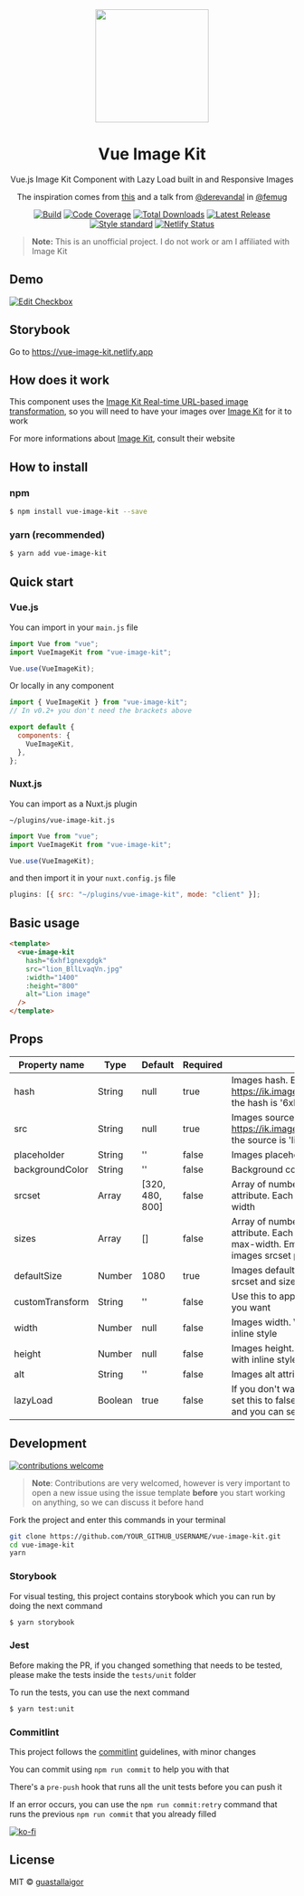 <div align="center">
  <img src="./.github/logo.png" width="200px">
  <h1>Vue Image Kit</h1>
</div>
<p align="center">
  Vue.js Image Kit Component with Lazy Load built in and Responsive Images
</p>
<p align="center">
  The inspiration comes from <a href="https://codesandbox.io/s/vue-lazy-load-image-ls9rh?fontsize=14&hidenavigation=1&module=%2Fsrc%2FApp.vue&theme=dark" target="_blank">this</a> and a talk from <a href="https://github.com/derevandal" target="_blank">@derevandal</a> in <a href="https://github.com/femug" target="_blank">@femug</a>
</p>

<p align="center">
    <a href="https://circleci.com/gh/guastallaigor/vue-image-kit"><img src="https://img.shields.io/circleci/build/github/guastallaigor/vue-image-kit/master?label=circleci&logo=circleci" alt="Build"></a>
    <a href="https://codecov.io/gh/guastallaigor/vue-image-kit"><img src="https://codecov.io/gh/guastallaigor/vue-image-kit/branch/master/graph/badge.svg" alt="Code Coverage"></a>
    <a href="https://www.npmjs.com/package/vue-image-kit"><img src="https://img.shields.io/npm/dt/vue-image-kit.svg" alt="Total Downloads"></a>
    <a href="https://github.com/guastallaigor/vue-image-kit/releases"><img src="https://img.shields.io/npm/v/vue-image-kit.svg" alt="Latest Release"></a>
    <a href="http://standardjs.com"><img src="https://img.shields.io/badge/code%20style-standard-brightgreen.svg" alt="Style standard"></a>
    <a href="https://app.netlify.com/sites/vue-image-kit/deploys"><img src="https://api.netlify.com/api/v1/badges/6b76a9c5-e99e-4f34-88d9-aac5b7cc4219/deploy-status" alt="Netlify Status"></a>
</p>

> **Note:**
> This is an unofficial project.
> I do not work or am I affiliated with Image Kit

## Demo

[![Edit Checkbox](https://codesandbox.io/static/img/play-codesandbox.svg)](https://codesandbox.io/s/vue-image-kit-keeh1)

## Storybook

Go to https://vue-image-kit.netlify.app

## How does it work

This component uses the [Image Kit Real-time URL-based image transformation](https://imagekit.io/features/image-resize-smart-crop-responsive-dpr-client-hints), so you will need to have your images over [Image Kit](https://imagekit.io/) for it to work

For more informations about [Image Kit](https://imagekit.io/), consult their website

## How to install

### npm

```bash
$ npm install vue-image-kit --save
```

### yarn (recommended)

```bash
$ yarn add vue-image-kit
```

## Quick start

### Vue.js

You can import in your `main.js` file

```js
import Vue from "vue";
import VueImageKit from "vue-image-kit";

Vue.use(VueImageKit);
```

Or locally in any component

```js
import { VueImageKit } from "vue-image-kit";
// In v0.2+ you don't need the brackets above

export default {
  components: {
    VueImageKit,
  },
};
```

### Nuxt.js

You can import as a Nuxt.js plugin

`~/plugins/vue-image-kit.js`

```js
import Vue from "vue";
import VueImageKit from "vue-image-kit";

Vue.use(VueImageKit);
```

and then import it in your `nuxt.config.js` file

```js
plugins: [{ src: "~/plugins/vue-image-kit", mode: "client" }];
```

## Basic usage

```html
<template>
  <vue-image-kit
    hash="6xhf1gnexgdgk"
    src="lion_BllLvaqVn.jpg"
    :width="1400"
    :height="800"
    alt="Lion image"
  />
</template>
```

## Props

| Property name   | Type    | Default         | Required | Description                                                                                                                                                                      |
| --------------- | ------- | --------------- | -------- | -------------------------------------------------------------------------------------------------------------------------------------------------------------------------------- |
| hash            | String  | null            | true     | Images hash. Example: Take this image -> https://ik.imagekit.io/6xhf1gnexgdgk/lion_BllLvaqVn.jpg, the hash is '6xhf1gnexgdgk'                                                    |
| src             | String  | null            | true     | Images source. Example: Take this image -> https://ik.imagekit.io/6xhf1gnexgdgk/lion_BllLvaqVn.jpg, the source is 'lion_BllLvaqVn.jpg'                                           |
| placeholder     | String  | ''              | false    | Images placeholder. Here you can pass a link                                                                                                                                     |
| backgroundColor | String  | ''              | false    | Background color of the images placeholder                                                                                                                                       |
| srcset          | Array   | [320, 480, 800] | false    | Array of numbers that will define the images srcset attribute. Each number correspond to one of the images width                                                                 |
| sizes           | Array   | []              | false    | Array of numbers that will define the images sizes attribute. Each number correspond to one of the images max-width. Empty by default, which gets each of the images srcset prop |
| defaultSize     | Number  | 1080            | true     | Images default size. Must be larger than the largest srcset and sizes                                                                                                            |
| customTransform | String  | ''              | false    | Use this to append any extra image kit transform that you want                                                                                                                   |
| width           | Number  | null            | false    | Images width. Width number in pixels. It will be set with inline style                                                                                                           |
| height          | Number  | null            | false    | Images height. Height number in pixels. It will be set with inline style                                                                                                         |
| alt             | String  | ''              | false    | Images alt attribute                                                                                                                                                             |
| lazyLoad        | Boolean | true            | false    | If you don't want to use the built in lazy load, you can set this to false, then the image will not be lazy loaded, and you can setup your own lazy load                         |

## Development

[![contributions welcome](https://img.shields.io/badge/contributions-welcome-brightgreen.svg?style=flat)](https://github.com/guastallaigor/vue-image-kit/issues)

> **Note**: Contributions are very welcomed, however is very important to open a new issue using the issue template **before** you start working on anything, so we can discuss it before hand

Fork the project and enter this commands in your terminal

```sh
git clone https://github.com/YOUR_GITHUB_USERNAME/vue-image-kit.git
cd vue-image-kit
yarn
```

### Storybook

For visual testing, this project contains storybook which you can run by doing the next command

```sh
$ yarn storybook
```

### Jest

Before making the PR, if you changed something that needs to be tested, please make the tests inside the `tests/unit` folder

To run the tests, you can use the next command

```sh
$ yarn test:unit
```

### Commitlint

This project follows the [commitlint](https://github.com/conventional-changelog/commitlint) guidelines, with minor changes

You can commit using `npm run commit` to help you with that

There's a `pre-push` hook that runs all the unit tests before you can push it

If an error occurs, you can use the `npm run commit:retry` command that runs the previous `npm run commit` that you already filled

[![ko-fi](https://ko-fi.com/img/githubbutton_sm.svg)](https://ko-fi.com/C1C63QCB8)

## License

MIT © [guastallaigor](https://github.com/guastallaigor/vue-image-kit/blob/master/LICENSE)
